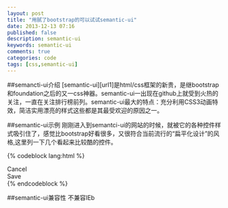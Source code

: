 ```yaml
---
layout: post
title: "用腻了bootstrap的可以试试semantic-ui"
date: 2013-12-13 07:16
published: false
description: semantic-ui
keywords: semantic-ui
comments: true
categories: code
tags: [css,semantic-ui]
---
```


##semancti-ui介绍
[semantic-ui][url1]是html/css框架的新贵，是继bootstrap和foundation之后的又一css神器。semantic-ui一出现在github上就受到火热的关注，一直在关注排行榜前列。semantic-ui最大的特点：充分利用CSS3动画特效，简洁实用漂亮的样式这些都是其最受欢迎的原因之一。  
<!--more-->  

##semantic-ui示例
刚刚进入到semantci-ui的网站的时候，就被它的各种控件样式吸引住了，感觉比bootstrap好看很多，又很符合当前流行的“扁平化设计”的风格,这里列一下几个看起来比较酷的控件。  

{% codeblock lang:html %}
<div class="ui buttons">
  <div class="ui button">Cancel</div>
  <div class="or"></div>
  <div class="ui positive button">Save</div>
</div>
{% endcodeblock %}  


##semantic-ui兼容性
不兼容IEb
